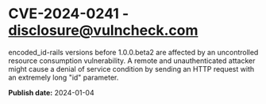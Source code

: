 # CVE-2024-0241 - disclosure@vulncheck.com

encoded_id-rails versions before 1.0.0.beta2 are affected by an uncontrolled resource consumption vulnerability. A remote and unauthenticated attacker might cause a denial of service condition by sending an HTTP request with an extremely long "id" parameter.



**Publish date:** 2024-01-04
